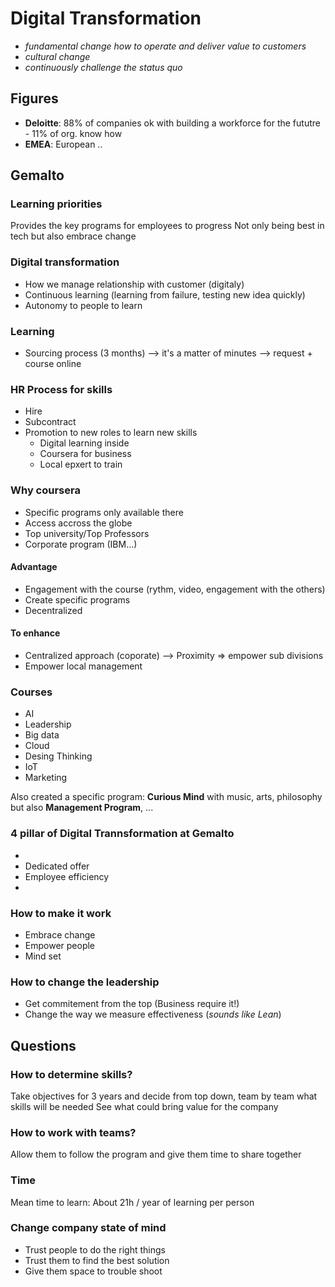 # Digital Transformation

* *fundamental change how to operate and deliver value to customers*
* *cultural change*
* *continuously challenge the status quo*

## Figures

* **Deloitte**: 88% of companies ok with building a workforce for the fututre - 11% of org. know how
* **EMEA**: European  ..

## Gemalto

### Learning priorities

Provides the key programs for employees to progress
Not only being best in tech but also embrace change

### Digital transformation

* How we manage relationship with customer (digitaly)
* Continuous learning (learning from failure, testing new idea quickly)
* Autonomy to people to learn

### Learning

* Sourcing process (3 months) --> it's a matter of minutes --> request + course online

### HR Process for skills

* Hire
* Subcontract
* Promotion to new roles to learn new skills
	- Digital learning inside
	- Coursera for business
	- Local epxert to train

### Why coursera

* Specific programs only available there
* Access accross the globe
* Top university/Top Professors
* Corporate program (IBM...)

#### Advantage

* Engagement with the course (rythm, video, engagement with the others)
* Create specific programs
* Decentralized

#### To enhance

* Centralized approach (coporate) --> Proximity => empower sub divisions
* Empower local management

### Courses

* AI
* Leadership
* Big data
* Cloud
* Desing Thinking
* IoT
* Marketing

Also created a specific program: **Curious Mind** with music, arts, philosophy but also **Management Program**, ...

### 4 pillar of Digital Trannsformation at Gemalto

*
* Dedicated offer
* Employee efficiency
*

### How to make it work

* Embrace change
* Empower people
* Mind set

### How to change the leadership

* Get commitement from the top (Business require it!)
* Change the way we measure effectiveness (*sounds like Lean*)

## Questions

### How to determine skills? 

Take objectives for 3 years and decide from top down, team by team what skills will be needed
See what could bring value for the company

### How to work with teams?

Allow them to follow the program and give them time to share together

### Time

Mean time to learn: About 21h / year of learning per person

### Change company state of mind

* Trust people to do the right things
* Trust them to find the best solution
* Give them space to trouble shoot

